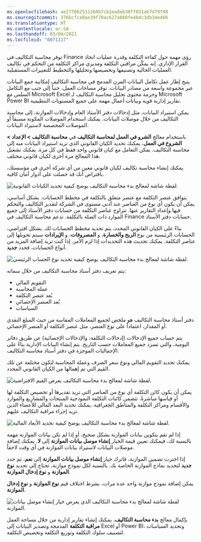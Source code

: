 ```yaml
---
ms.openlocfilehash: ae277062531260b7cb1ea8eb30ff031ab7d79f98
ms.sourcegitcommit: 376bcfca0ae39f70ac627a080fe4b4c3db34e466
ms.translationtype: HT
ms.contentlocale: ar-SA
ms.lasthandoff: 03/04/2021
ms.locfileid: "6071117"
---
```

توفر محاسبة التكاليف في Finance رؤى مهمة حول كفاءة التكلفة وقدرة عمليات اتخاذ القرار الإداري. إنه يمكّن مراقبي التكلفة ومديري مراكز التكلفة من التحكم في تكاليف العمليات الحالية وتصنيفها وتخصيصها وتحليلها والتخطيط للتغييرات المستقبلية. 

يتيح إطار عمل تكامل البيانات المرن المدمج في محاسبة التكاليف إمكانية جمع البيانات عبر مجموعة واسعة من مصادر البيانات. توفر مساحات العمل، جنباً إلى جنب مع التكامل السلس مع Microsoft Excel وحزمة محتوى تحليل محاسبة التكاليف لـ Microsoft Power BI تقارير إدارية قوية وبيانات أعمال مهمة على جميع المستويات التنظيمية. 

يمكن استيراد البيانات، مثل إدخالات دفتر الأستاذ العام وإدخالات الموازنة، إلى محاسبة التكاليف من خلال موصلات البيانات. يمكنك استخدام الموصلات المكونة مسبقاً أو الموصلات المخصصة لاستيراد البيانات.

باستخدام معالج **الشرو في العمل لمحاسبة التكاليف** في **محاسبة التكاليف > الإعداد > الشروع في العمل**، يمكنك تحديد الكيان القانوني الذي تريد استيراد البيانات منه إلى محاسبة التكاليف. يمكن التعامل مع كيان قانوني واحد فقط في كل مرة. يمكنك تشغيل هذا المعالج مرة أخرى لكيان قانوني مختلف.
 
يمكنك إنشاء محاسبة تكاليف لكيان قانوني معين من أي شركة أخرى في مؤسستك، بافتراض أنك قد حصلت على أدوار أمان كافية.
 
![لقطة شاشة لمعالج بدء محاسبة التكاليف يوضح كيفية تحديد الكيانات القانونية.](../media/wiz-2.png) 

يتوافق عنصر التكلفة مع عنصر متعلق بالتكلفة في مخطط الحسابات. بشكل أساسي، يمكن أن يكون أي نوع من العناصر عند أدنى مستوى في الشركة لتقدير التكاليف والتحكم فيها وإعداد التقارير عنها. تتراوح عناصر التكلفة من حسابات دفتر الأستاذ إلى جميع الموارد ذات الصلة بالتكلفة. تدعم محاسبة التكاليف في Finance حسابات دفتر الأستاذ.

بناءً على الكيان القانوني المحدد، يتم تحديد مخطط الحسابات لك. بشكل افتراضي، الحسابات الرئيسية من نوع **الربح والخسارة**، و **المصروفات**، و **الإيرادات** سيتم تحويلها إلى عناصر التكلفة. يمكنك تحديث هذه التحديدات إذا لزم الأمر. إذا كنت تريد إضافة المزيد من أنواع الحسابات، فحدد **جديد**.
 
![لقطة شاشة لمعالج بدء محاسبة التكاليف يوضح كيفية تحديد نوع الحساب الرئيسي.](../media/wiz-3.png) 

يتم تعريف دفتر أستاذ محاسبة التكاليف من خلال سماته: 

- التقويم المالي
- عملة المحاسبة
- بُعد عنصر التكلفة
- بُعد العنصر الإحصائي
- السياسات 

دفتر أستاذ محاسبة التكاليف هو ملخص لجميع المعاملات المقاسة من حيث المبلغ النقدي أو المقدار، اعتماداً على نوع العنصر، مثل عنصر التكلفة أو العنصر الإحصائي. 

يتم حساب جميع الإدخالات (إدخالات التكلفة، والإدخالات الإحصائية) عن طريق دفاتر اليومية، والتي تسرد جميع المعاملات حسب التاريخ. يتم إنشاء البيانات الإدارية بناءً على الإجماليات الموجزة في دفتر أستاذ محاسبة التكاليف.

يمكنك تحديد التقويم المالي ونوع سعر الصرف وعملة المحاسبة لتكون مختلفة عن تلك القيم التي تم إهمالها من الكيان القانوني المحدد.
 
![لقطة شاشة لمعالج بدء محاسبة التكاليف يعرض القيم الافتراضية.](../media/wiz-4.png) 

يمكن أن يكون كائن التكلفة أي نوع من العناصر التي تريد تقديرها أو تخصيص التكلفة لها أو قياسها مباشرةً. تتضمن كائنات التكلفة النموذجية المنتجات والمشاريع والموارد والأقسام ومراكز التكلفة والمناطق الجغرافية. يمكنك تحديد البعد المالي للأعضاء الذين تريد إجراء مراقبة التكاليف عليهم.
 
![لقطة شاشة لمعالج بدء محاسبة التكاليف يوضح كيفية تحديد الأبعاد المالية.](../media/wiz-5.png) 

إذا لم تقم بتكوين بيانات الموازنة بشكل صحيح، أو إذا لم تكن بيانات الموازنة مهمة بالنسبة لك، فيمكنك تعيين قيمة الخيار **إنشاء موصل بيانات الموازنة** إلى **لا**. يمكنك إضافة موصلات البيانات لاستيراد بيانات الموازنة في أي وقت لاحقاً.

إذا اخترت تضمين الموازنة، فاترك خيار **إنشاء موصل بيانات الموازنة** إلى **نعم**، ثم حدد **جديد** لتحديد نماذج الموازنة الخاصة بك. بالنسبة لكل نموذج موازنة، تحتاج إلى تحديد **نوع الموازنة** و **نوع إدخال الموازنة**.

يمكن إضافة نموذج موازنة واحد عدة مرات، بشرط اختلاف قيم **نوع الموازنة** و **نوع إدخال الموازنة**. 
 
![لقطة شاشة لمعالج بدء محاسبة التكاليف الذي يعرض خيار إنشاء موصل بيانات الموازنة.](../media/wiz-6.png) 

بإكمال معالج **بدء محاسبة التكاليف**، يمكنك إنشاء تقارير إدارية من خلال مساحة العمل **مراقبة التكلفة** المدمجة وتصدير البيانات إلى Excel أو Power BI، وتحديد السياسات لتصنيف سلوك التكلفة وتوزيع التكلفة وتخصيص التكلفة.
 

